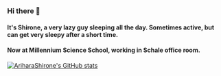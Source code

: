 ### Hi there 👋
#### It's Shirone, a very lazy guy sleeping all the day. Sometimes active, but can get very sleepy after a short time.

#### Now at Millennium Science School, working in Schale office room.
[![AriharaShirone's GitHub stats](https://github-readme-stats.vercel.app/api?username=AriharaShirone)](https://github.com/anuraghazra/github-readme-stats)
